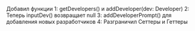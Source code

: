 Добавил функции 
1: getDevelopers() и addDeveloper(dev: Developer) 
2: Теперь inputDev() возвращает null
3: addDeveloperPrompt() для добавления новых разработчиков
4: Разграничил Сеттеры и Геттеры
